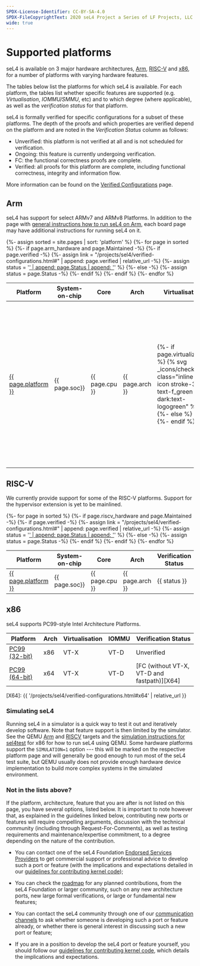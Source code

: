 ```yaml
---
SPDX-License-Identifier: CC-BY-SA-4.0
SPDX-FileCopyrightText: 2020 seL4 Project a Series of LF Projects, LLC.
wide: true
---
```


# Supported platforms

seL4 is available on 3 major hardware architectures, [Arm](#arm),
[RISC-V](#risc-v) and [x86](#x86), for a number of platforms with varying
hardware features.

The tables below list the platforms for which seL4 is available. For each
platform, the tables list whether specific features are supported (e.g.
*Virtualisation*, *IOMMU/SMMU*, etc) and to which degree (where applicable), as
well as the *verification status* for that platform.

seL4 is formally verified for specific configurations for a subset of these
platforms. The depth of the proofs and which properties are verified depend on
the platform and are noted in the *Verification Status* column as follows:

* Unverified: this platform is not verified at all and is not scheduled for verification.
* Ongoing: this feature is currently undergoing verification.
* FC: the functional correctness proofs are complete.
* Verified: all proofs for this platform are complete, including functional
  correctness, integrity and information flow.

More information can be found on the [Verified Configurations](../projects/sel4/verified-configurations.md) page.

## Arm

seL4 has support for select ARMv7 and ARMv8 Platforms. In addition to the page
with [general instructions how to run seL4 on Arm](GeneralARM.html), each board
page may have additional instructions for running seL4 on it.

<div class="overflow-x-auto">
<table>
  <thead>
    <tr>
      <th>Platform</th>
      <th>System-on-chip</th>
      <th>Core</th>
      <th>Arch</th>
      <th>Virtualisation</th>
      <th>SMMU</th>
      <th>Verification Status</th>
    </tr>
  </thead>
  <tbody>
{%- assign sorted = site.pages | sort: 'platform' %}
{%- for page in sorted %}
{%- if page.arm_hardware and page.Maintained -%}
{%-   if page.verified -%}
{%-    assign link = "/projects/sel4/verified-configurations.html#" | append: page.verified | relative_url -%}
{%-    assign status = '<a href="' | append: link | append: '">' | append: page.Status | append: '</a>' %}
{%-   else -%}
{%-    assign status = page.Status -%}
{%-   endif %}
    <tr>
      <td><a href="{{page.url| relative_url}}">{{ page.platform }}</a></td>
      <td>{{ page.soc}}</td>
      <td>{{ page.cpu }}</td>
      <td>{{ page.arch }}</td>
      <td class="text-center">
{%- if page.virtualization %}
        {% svg _icons/check.svg class="inline-icon stroke-3 text-f_green-500 dark:text-logogreen" %}
{%- else %}
        &ndash;
{%- endif %}
      </td>
      <td class="text-center">
{%- if page.iommu %}
{%-   if page.iommu == "limited" %}
{%-     assign color="text-yellow-500" %}
{%-   else %}
{%-     assign color="text-f_green-500 dark:text-logogreen" %}
{%-   endif %}
        {% svg _icons/check.svg class="inline-icon stroke-3 {{color}}" %}
{%- else %}
        &ndash;
{%- endif %}
      </td>
      <td>{{ status }}</td>
    </tr>
{%- endif %}
{%- endfor %}
  </tbody>
</table>
</div>

## RISC-V

We currently provide support for some of the RISC-V platforms. Support for the hypervisor extension is yet to be mainlined.

<div class="overflow-x-auto">
<table>
  <thead>
    <tr>
      <th>Platform</th>
      <th>System-on-chip</th>
      <th>Core</th>
      <th>Arch</th>
      <!-- th>Virtualisation</th -->
      <th>Verification Status</th>
    </tr>
  </thead>
  <tbody>
{%- for page in sorted %}
{%- if page.riscv_hardware and page.Maintained -%}
{%-   if page.verified -%}
{%-    assign link = "/projects/sel4/verified-configurations.html#" | append: page.verified | relative_url -%}
{%-    assign status = '<a href="' | append: link | append: '">' | append: page.Status | append: '</a>' %}
{%-   else -%}
{%-    assign status = page.Status -%}
{%-   endif %}
    <tr>
      <td><a href="{{page.url| relative_url}}">{{ page.platform }}</a></td>
      <td>{{ page.soc}}</td>
      <td>{{ page.cpu }}</td>
      <td>{{ page.arch }}</td>
      <!-- td class="text-center">
{%- if page.virtualization %}
        {% svg _icons/check.svg class="inline-icon stroke-3 text-f_green-500 dark:text-logogreen" %}
{%- else %}
        &ndash;
{%- endif %}
      </td -->
      <td>{{ status }}</td>
    </tr>
{%- endif %}
{%- endfor %}
  </tbody>
</table>
</div>

## x86

seL4 supports PC99-style Intel Architecture Platforms.

| Platform              | Arch | Virtualisation | IOMMU | Verification Status                  |
| -                     |  -   | -              | -     | -                                    |
| [PC99 (32-bit)](IA32.html) | x86  | VT-X      | VT-D  | Unverified                        |
| [PC99 (64-bit)](X64.html)  | x64  | VT-X      | VT-D  | [FC (without VT-X, VT-D and fastpath)][X64] |

[X64]: {{ '/projects/sel4/verified-configurations.html#x64' | relative_url }}


### Simulating seL4

Running seL4 in a simulator is a quick way to test it out and iteratively
develop software. Note that feature support is then limited by the simulator.
See the QEMU [Arm](qemu-arm-virt.html) and [RISCV](qemu-riscv-virt.html) targets
and the [simulation instructions for sel4test](../projects/sel4test/#running-it)
for x86 for how to run seL4 using QEMU. Some hardware platforms support the
`SIMULATION=1` option --- this will be marked on the respective platform page
and will generally be good enough to run most of the seL4 test suite, but QEMU
usually does not provide enough hardware device implementation to build more
complex systems in the simulated environment.

### Not in the lists above?

If the platform, architecture, feature that you are after is not listed on this page,
you have several options, listed below. It is important to note however that, as
explained in the guidelines linked below, contributing new ports or features will require
compelling arguments, discussion with the technical community (including through
Request-For-Comments), as well as testing requirements and maintenance/expertise
commitment, to a degree depending on the nature of the contribution.


- You can contact one of the seL4 Foundation [Endorsed Services
  Providers](https://sel4.systems/Foundation/Services/) to get commercial
  support or professional advice to develop such a port or feature (with the
  implications and expectations detailed in our [guidelines for contributing
  kernel code](../projects/sel4/kernel-contribution.html));

- You can check the [roadmap](https://sel4.systems/roadmap.html) for any planned
  contributions, from the seL4 Foundation or larger community, such on any new
  architecture ports, new large formal verifications, or large or fundamental
  new features;

- You can contact the seL4 community through one of our [communication
  channels](https://sel4.systems/contact/) to ask whether someone is developing
  such a port or feature already, or whether there is general interest in discussing
  such a new port or feature;

- If you are in a position to develop the seL4 port or feature yourself, you
  should follow our [guidelines for contributing kernel
  code](../projects/sel4/kernel-contribution.html), which details the
  implications and expectations.
